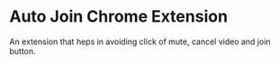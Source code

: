 # Auto Join Chrome Extension 

An extension that heps in avoiding click of mute, cancel video and join button.

